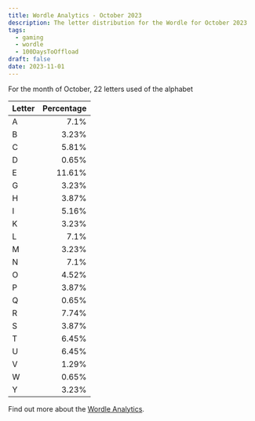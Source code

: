 ```yaml
---
title: Wordle Analytics - October 2023
description: The letter distribution for the Wordle for October 2023
tags: 
  - gaming
  - wordle
  - 100DaysToOffload
draft: false
date: 2023-11-01
---
```


For the month of October, 22 letters used of the alphabet

| Letter | Percentage |
| :--- | ---:|
| A | 7.1% |
| B | 3.23% |
| C | 5.81% |
| D | 0.65% |
| E | 11.61% |
| G | 3.23% |
| H | 3.87% |
| I | 5.16% |
| K | 3.23% |
| L | 7.1% |
| M | 3.23% |
| N | 7.1% |
| O | 4.52% |
| P | 3.87% |
| Q | 0.65% |
| R | 7.74% |
| S | 3.87% |
| T | 6.45% |
| U | 6.45% |
| V | 1.29% |
| W | 0.65% |
| Y | 3.23% |

Find out more about the [Wordle Analytics](/blog/wordle-analytics/).
